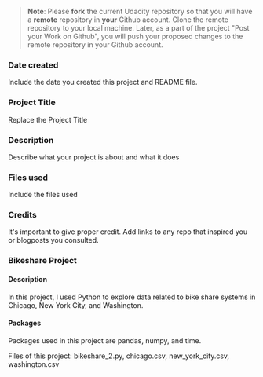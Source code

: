 >**Note**: Please **fork** the current Udacity repository so that you will have a **remote** repository in **your** Github account. Clone the remote repository to your local machine. Later, as a part of the project "Post your Work on Github", you will push your proposed changes to the remote repository in your Github account.

### Date created
Include the date you created this project and README file.

### Project Title
Replace the Project Title

### Description
Describe what your project is about and what it does

### Files used
Include the files used

### Credits
It's important to give proper credit. Add links to any repo that inspired you or blogposts you consulted.

### Bikeshare Project
#### Description
In this project, I used Python to explore data related to bike share systems in Chicago, New York City, and Washington.

#### Packages
Packages used in this project are pandas, numpy, and time.


Files of this project: bikeshare_2.py, chicago.csv, new_york_city.csv, washington.csv
